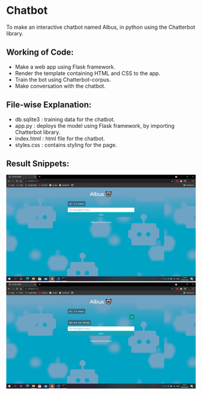 # Chatbot
To make an interactive chatbot named Albus, in python using the Chatterbot library.

## Working of Code:
* Make a web app using Flask framework.
* Render the template containing HTML and CSS to the app.
* Train the bot using Chatterbot-corpus.
* Make conversation with the chatbot.

## File-wise Explanation:
* db.sqlite3 : training data for the chatbot.
* app.py : deploys the model using Flask framework, by importing Chatterbot library.
* index.html : html file for the chatbot.
* styles.css : contains styling for the page.

## Result Snippets: 

![](images/output1.png)
![](images/output2.png)
